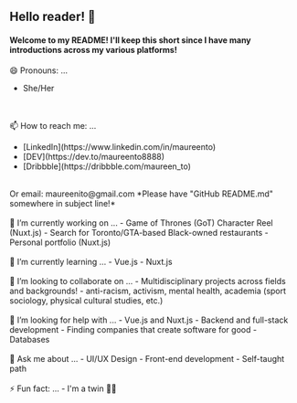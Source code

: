 ## Hello reader! 👋

<!--
**maureento8888/maureento8888** is a ✨ _special_ ✨ repository because its `README.md` (this file) appears on your GitHub profile. -->

#### Welcome to my README! I'll keep this short since I have many introductions across my various platforms!

😄 Pronouns: ...
- She/Her
<br>
<br>
📫 How to reach me: ...
<ul>
  <li>[LinkedIn](https://www.linkedin.com/in/maureento)</li>
  <li>[DEV](https://dev.to/maureento8888)</li>
  <li>[Dribbble](https://dribbble.com/maureen_to)</li>
</ul>
<br>
Or email: maureenito@gmail.com
*Please have "GitHub README.md" somewhere in subject line!*
<br>
<br>
🔭 I’m currently working on ...
- Game of Thrones (GoT) Character Reel (Nuxt.js)
- Search for Toronto/GTA-based Black-owned restaurants
- Personal portfolio (Nuxt.js)
<br>
<br>
🌱 I’m currently learning ...
- Vue.js
- Nuxt.js
<br>
<br>
👯 I’m looking to collaborate on ...
- Multidisciplinary projects across fields and backgrounds! - anti-racism, activism, mental health, academia (sport sociology, physical cultural studies, etc.)
<br>
<br>
🤔 I’m looking for help with ...
- Vue.js and Nuxt.js
- Backend and full-stack development
- Finding companies that create software for good
- Databases
<br>
<br>
💬 Ask me about ...
- UI/UX Design
- Front-end development
- Self-taught path
<br>
<br>
⚡ Fun fact: ...
- I'm a twin 👯‍♀️
